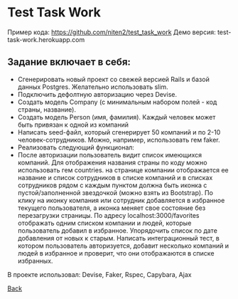 # Test Task Work

Пример кода: https://github.com/niten2/test_task_work
Демо версия: test-task-work.herokuapp.com

## Задание включает в себя:

- Сгенерировать новый проект со свежей версией Rails и базой данных Postgres. Желательно использовать slim.
- Подключить дефолтную авторизацию через Devise.
- Создать модель Company (с минимальным набором полей - код страны, название).
- Создать модель Person (имя, фамилия). Каждый человек может быть привязан к одной из компаний
- Написать seed-файл, который сгенерирует 50 компаний и по 2-10 человек-сотрудников. Можно, например, использовать гем faker.
- Реализовать следующий функционал:
- После авторизации пользователь видит список имеющихся компаний. Для отображения названия страны по коду можно использовать гем countries. на странице компании отображается ее название и список сотрудников в списке компаний и в списках сотрудников рядом с каждым пунктом должна быть иконка с пустой/заполненной звездочкой (можно взять из Bootstrap). По клику на иконку компания или сотрудник добавляется в избранное текущего пользователя, а иконка меняет свое состояние без перезагрузки страницы. По адресу localhost:3000/favorites отображать одним списком компании и людей, которые пользователь добавил в избранное. Упорядочить список по дате добавления от новых к старым. Написать интеграционный тест, в котором пользователь авторизуется, добавит несколько компаний и людей в избранное и проверит, что они отображаются в списке избранных.

В проекте использовал: Devise, Faker, Rspec, Capybara, Ajax

[Back](https://github.com/niten2/test_tasks)
